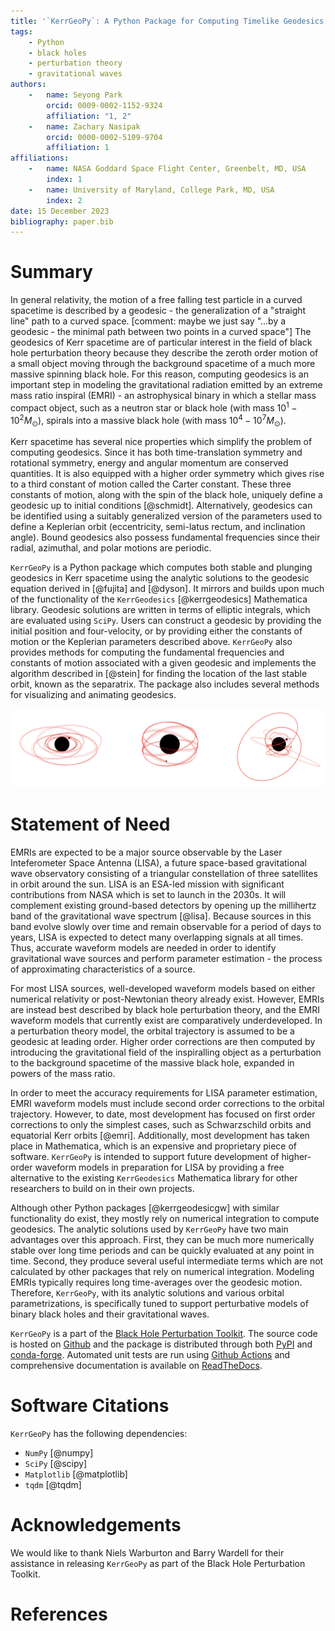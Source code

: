 ```yaml
---
title: '`KerrGeoPy`: A Python Package for Computing Timelike Geodesics in Kerr Spacetime'
tags:
    - Python
    - black holes 
    - perturbation theory
    - gravitational waves
authors:
    -   name: Seyong Park
        orcid: 0009-0002-1152-9324
        affiliation: "1, 2"
    -   name: Zachary Nasipak
        orcid: 0000-0002-5109-9704
        affiliation: 1
affiliations:
    -   name: NASA Goddard Space Flight Center, Greenbelt, MD, USA
        index: 1
    -   name: University of Maryland, College Park, MD, USA
        index: 2
date: 15 December 2023
bibliography: paper.bib
---
```


# Summary

In general relativity, the motion of a free falling test particle in a curved spacetime is 
described by a geodesic - the generalization of a "straight line" path to a curved space.
[comment: maybe we just say "...by a geodesic - the minimal path between two points in a curved space"] 
The geodesics of Kerr spacetime are of particular interest in the field of black 
hole perturbation theory because they describe the zeroth order motion of a small object 
moving through the background spacetime of a much more massive spinning black hole. For this reason, computing
geodesics is an important step in modeling the gravitational radiation emitted by an
extreme mass ratio inspiral (EMRI) - an astrophysical binary in which a stellar mass
compact object, such as a neutron star or black hole (with mass $10^1 - 10^2 M_\odot$), 
spirals into a massive black hole (with mass $10^4 - 10^7 M_\odot$).

Kerr spacetime has several nice properties which simplify the problem of computing geodesics. Since 
it has both time-translation symmetry and rotational symmetry, energy and angular momentum are conserved quantities. It is also
equipped with a higher order symmetry which gives rise to a third constant of motion called the Carter
constant. These three constants of motion, along with the spin of the black hole, uniquely define a geodesic up to 
initial conditions [@schmidt]. Alternatively, geodesics can be identified using a suitably generalized 
version of the parameters used to define a Keplerian orbit (eccentricity, semi-latus rectum, and inclination angle). 
Bound geodesics also possess fundamental frequencies since their radial, azimuthal, and polar motions are periodic.

`KerrGeoPy` is a Python package which computes both stable and plunging geodesics in Kerr spacetime using the 
analytic solutions to the geodesic equation derived in [@fujita] and 
[@dyson]. It mirrors and builds upon much of the functionality of the `KerrGeodesics` [@kerrgeodesics] Mathematica library.
Geodesic solutions are written in terms of elliptic integrals, which are 
evaluated using `SciPy`. Users can construct a geodesic by providing the initial position and
four-velocity, or by providing either the constants of motion or the Keplerian parameters described above. 
`KerrGeoPy` also provides methods for computing the fundamental frequencies 
and constants of motion associated with a given geodesic and implements the algorithm described 
in [@stein] for finding the location of the last stable orbit, known as the separatrix. The package also
includes several methods for visualizing and animating geodesics.

![Example of an equatorial (left), spherical (center) and generic (right) orbit computed by `KerrGeoPy`](orbits.png)


# Statement of Need

EMRIs are expected to be a major source observable by the Laser Inteferometer Space 
Antenna (LISA), a future space-based gravitational wave observatory consisting of a triangular 
constellation of three satellites in orbit around the sun. LISA is an ESA-led mission 
with significant contributions from NASA which is set to launch in the 2030s. It will
complement existing ground-based detectors by opening up the millihertz band of the 
gravitational wave spectrum [@lisa]. Because sources in this band evolve slowly over time and remain observable 
for a period of days to years, LISA is expected to detect many overlapping signals at all times. 
Thus, accurate waveform models are needed in order to identify gravitational wave sources and 
perform parameter estimation - the process of approximating characteristics of a source.

For most LISA sources, well-developed waveform models based on either numerical relativity 
or post-Newtonian theory already exist. However, EMRIs are instead best 
described by black hole perturbation theory, and the EMRI waveform models that currently exist 
are comparatively underdeveloped. In a perturbation theory model, the orbital trajectory is assumed to be a geodesic at 
leading order. Higher order corrections are then computed by introducing the gravitational 
field of the inspiralling object as a perturbation to the background spacetime of the massive black hole, 
expanded in powers of the mass ratio.

In order to meet the accuracy requirements for LISA parameter estimation, EMRI waveform 
models must include second order corrections to the orbital trajectory. However, to date, 
most development has focused on first order corrections to only the simplest cases, 
such as Schwarzschild orbits and equatorial Kerr orbits [@emri]. Additionally, most development 
has taken place in Mathematica, which is an expensive and proprietary piece of software. `KerrGeoPy` is 
intended to support future development of higher-order waveform models in preparation for
LISA by providing a free alternative to the existing `KerrGeodesics` Mathematica library for other
researchers to build on in their own projects.

Although other Python packages [@kerrgeodesicgw] with similar functionality do exist, they mostly rely on numerical 
integration to compute geodesics. The analytic solutions used by `KerrGeoPy` have two main advantages
over this approach. First, they can be much more numerically stable over long time periods and can be quickly evaluated at
any point in time. Second, they produce several useful intermediate terms which are not calculated by other packages that rely on
numerical integration. Modeling EMRIs typically requires long time-averages over the geodesic motion. Therefore,
`KerrGeoPy`, with its analytic solutions and various orbital parametrizations, is specifically tuned to support 
perturbative models of binary black holes and their gravitational waves.

`KerrGeoPy` is a part of the [Black Hole Perturbation Toolkit](https://bhptoolkit.org). The source code
is hosted on [Github](https://github.com/BlackHolePerturbationToolkit/KerrGeoPy) and the package is
distributed through both [PyPI](https://pypi.org/project/kerrgeopy/) and [conda-forge](https://anaconda.org/conda-forge/kerrgeopy).
Automated unit tests are run using [Github Actions](https://github.com/BlackHolePerturbationToolkit/KerrGeoPy/actions/workflows/tests.yml) and
comprehensive documentation is available on [ReadTheDocs](https://kerrgeopy.readthedocs.io/).

# Software Citations

`KerrGeoPy` has the following dependencies:

- `NumPy` [@numpy]
- `SciPy` [@scipy]
- `Matplotlib` [@matplotlib]
- `tqdm` [@tqdm]

# Acknowledgements

We would like to thank Niels Warburton and Barry Wardell for their assistance in releasing 
`KerrGeoPy` as part of the Black Hole Perturbation Toolkit.

# References
